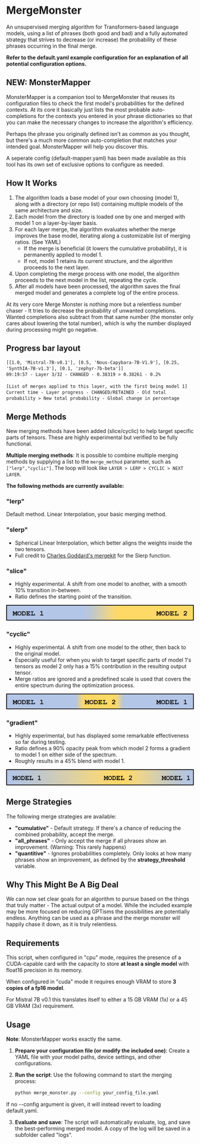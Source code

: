 # MergeMonster
An unsupervised merging algorithm for Transformers-based language models, using a list of phrases (both good and bad) and a fully automated strategy that strives to decrease (or increase) the probability of these phrases occurring in the final merge.

**Refer to the default.yaml example configuration for an explanation of all potential configuration options.**

## NEW: MonsterMapper
MonsterMapper is a companion tool to MergeMonster that reuses its configuration files to check the first model's probabilities for the defined contexts. At its core it basically just lists the most probable auto-completions for the contexts you entered in your phrase dictionaries so that you can make the necessary changes to increase the algorithm's efficiency. 

Perhaps the phrase you originally defined isn't as common as you thought, but there's a much more common auto-completion that matches your intended goal. MonsterMapper will help you discover this.

A seperate config (default-mapper.yaml) has been made available as this tool has its own set of exclusive options to configure as needed. 

## How It Works

1. The algorithm loads a base model of your own choosing (model 1), along with a directory (or repo list) containing multiple models of the same architecture and size.
2. Each model from the directory is loaded one by one and merged with model 1 on a layer-by-layer basis.
3. For each layer merge, the algorithm evaluates whether the merge improves the base model, iterating along a customizable list of merging ratios. (See YAML)
   - If the merge is beneficial (it lowers the cumulative probability), it is permanently applied to model 1.
   - If not, model 1 retains its current structure, and the algorithm proceeds to the next layer.
4. Upon completing the merge process with one model, the algorithm proceeds to the next model in the list, repeating the cycle.
5. After all models have been processed, the algorithm saves the final merged model and generates a complete log of the entire process.

At its very core Merge Monster is nothing more but a relentless number chaser - It tries to decrease the probability of unwanted completions. Wanted completions also subtract from that same number (the monster only cares about lowering the total number), which is why the number displayed during processing might go negative.

## Progress bar layout
```
[[1.0, 'Mistral-7B-v0.1'], [0.5, 'Nous-Capybara-7B-V1.9'], [0.25, 'SynthIA-7B-v1.3'], [0.1, 'zephyr-7b-beta']]
09:19:57 - Layer 3/32 - CHANGED - 0.38319 > 0.38261 - 0.2%

[List of merges applied to this layer, with the first being model 1]
Current time - Layer progress - CHANGED/RETAINED - Old total probability > New total probability - Global change in percentage
```
## Merge Methods

New merging methods have been added (slice/cyclic) to help target specific parts of tensors. These are highly experimental but verified to be fully functional.

**Multiple merging methods**: It is possible to combine multiple merging methods by supplying a list to the `merge_method` parameter, such as `["lerp","cyclic"]`. The loop will look like `LAYER > LERP > CYCLIC > NEXT LAYER`.

**The following methods are currently available:**

### "lerp"

Default method. Linear Interpolation, your basic merging method.

### "slerp"

- Spherical Linear Interpolation, which better aligns the weights inside the two tensors.
- Full credit to [Charles Goddard's mergekit](https://github.com/cg123/mergekit) for the Slerp function.

### "slice"

- Highly experimental. A shift from one model to another, with a smooth 10% transition in-between.
- Ratio defines the starting point of the transition.

![Slice](images/slice.png?raw=true "Slice")

### "cyclic"

- Highly experimental. A shift from one model to the other, then back to the original model.
- Especially useful for when you wish to target specific parts of model 1's tensors as model 2 only has a 15% contribution in the resulting output tensor.
- Merge ratios are ignored and a predefined scale is used that covers the entire spectrum during the optimization process.

![Cyclic](images/cyclic.png?raw=true "Cyclic")

### "gradient"

- Highly experimental, but has displayed some remarkable effectiveness so far during testing.
- Ratio defines a 90% opacity peak from which model 2 forms a gradient to model 1 on either side of the spectrum.
- Roughly results in a 45% blend with model 1.

![Gradient](images/gradient.png?raw=true "Gradient")

## Merge Strategies

The following merge strategies are available:

- **"cumulative"** - Default strategy. If there's a chance of reducing the combined probability, accept the merge.
- **"all_phrases"** - Only accept the merge if all phrases show an improvement. (Warning: This rarely happens)
- **"quantitive"** - Ignores probabilities completely. Only looks at how many phrases show an improvement, as defined by the **strategy_threshold** variable.

## Why This Might Be A Big Deal

We can now set clear goals for an algorithm to pursue based on the things that truly matter - The actual output of a model. While the included example may be more focused on reducing GPTisms the possibilities are potentially endless. Anything can be used as a phrase and the merge monster will happily chase it down, as it is truly relentless.

## Requirements

This script, when configured in "cpu" mode, requires the presence of a CUDA-capable card with the capacity to store **at least a single model** with float16 precision in its memory.

When configured in "cuda" mode it requires enough VRAM to store **3 copies of a fp16 model**.

For Mistral 7B v0.1 this translates itself to either a 15 GB VRAM (1x) or a 45 GB VRAM (3x) requirement.

## Usage

**Note**: MonsterMapper works exactly the same.

1. **Prepare your configuration file (or modify the included one)**: Create a YAML file with your model paths, device settings, and other configurations.
2. **Run the script**: Use the following command to start the merging process:

    ```bash
    python merge_monster.py --config your_config_file.yaml
    ```
If no --config argument is given, it will instead revert to loading default.yaml.

3. **Evaluate and save**: The script will automatically evaluate, log, and save the best-performing merged model. A copy of the log will be saved in a subfolder called "logs".
